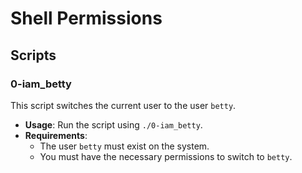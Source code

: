 # Shell Permissions

## Scripts

### 0-iam_betty

This script switches the current user to the user `betty`.

- **Usage**: Run the script using `./0-iam_betty`.
- **Requirements**:
  - The user `betty` must exist on the system.
  - You must have the necessary permissions to switch to `betty`.
